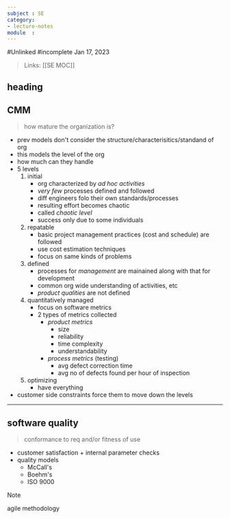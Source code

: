 ```yaml
---
subject : SE
category: 
- lecture-notes
module  : 
---
```

#Unlinked 
#incomplete 
Jan 17, 2023

>Links: [[SE MOC]]

## heading
## CMM
>how mature the organization is?
- prev models don't consider the structure/characterisitics/standand of org
- this models the level of the org
- how much can they handle
- 5 levels
	1. initial
		- org characterized by *ad hoc activities*
		- *very few* processes defined and followed
		- diff engineers folo their own standards/processes
		- resulting effort becomes chaotic
		- called *chaotic level*
		- success only due to some individuals
	2. repatable
		- basic project management practices (cost and schedule) are followed
		- use cost estimation techniques
		- focus on same kinds of problems
	3. defined
		- processes for *management* are mainained along with that for development
		- common org wide understanding of activities, etc
		- *product qualities* are not defined
	4. quantitatively managed
		- focus on software metrics
		- 2 types of metrics collected
			- *product metrics*
				- size
				- reliability
				- time complexity
				- understandability
			- *process metrics* (testing)
				- avg defect correction time
				- avg no of defects found per hour of inspection
	5. optimizing
		- have everything
- customer side constraints force them to move down the levels

---
## software quality
>conformance to req and/or fitness of use
- customer satisfaction + internal parameter checks
- quality models
	- McCall's
	- Boehm's
	- ISO 9000

> [!NOTE]
> agile methodology
